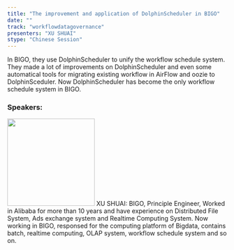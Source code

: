 ```yaml
---
title: "The improvement and application of DolphinScheduler in BIGO"
date: "" 
track: "workflowdatagovernance"
presenters: "XU SHUAI"
stype: "Chinese Session"
---
```

In BIGO, they use DolphinScheduler to unify the workflow schedule system. They made a lot of improvements on DolphinScheduler and even some automatical tools for migrating existing workflow in AirFlow and oozie to DolphinSceduler. Now DolphinScheduler has become the only workflow schedule system in BIGO.
 ### Speakers: 
 <img src="images/speaker/1062.png" width="200" />
 XU SHUAI: BIGO, Principle Engineer, Worked in Alibaba for more than 10 years and have experience on Distributed File System, Ads exchange system and Realtime Computing System. 
Now working in BIGO, responsed for the computing platform of Bigdata, contains batch, realtime computing, OLAP system, workflow schedule system and so on.
 